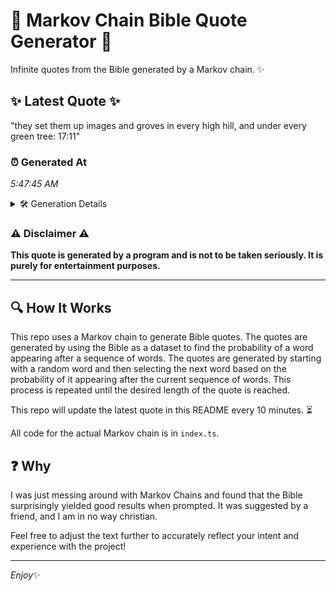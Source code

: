 # 📖 Markov Chain Bible Quote Generator 📖

Infinite quotes from the Bible generated by a Markov chain. ✨

## ✨ Latest Quote ✨
"they set them up images and groves in every high hill, and under every green tree: 17:11"

### ⏰ Generated At
*5:47:45 AM*

<details>
    <summary>🛠️ Generation Details</summary>
    <p>
        <strong>🌱 Seed:</strong> they<br>
        <strong>🔄 Iterations:</strong> 16<br>
        <strong>📜 Context History:</strong><br>[ they ]: set<br>[ they, set ]: them<br>[ they, set, them ]: up<br>[ they, set, them, up ]: images<br>[ they, set, them, up, images ]: and<br>[ they, set, them, up, images, and ]: groves<br>[ set, them, up, images, and, groves ]: in<br>[ them, up, images, and, groves, in ]: every<br>[ up, images, and, groves, in, every ]: high<br>[ images, and, groves, in, every, high ]: hill,<br>[ and, groves, in, every, high, hill, ]: and<br>[ groves, in, every, high, hill,, and ]: under<br>[ in, every, high, hill,, and, under ]: every<br>[ every, high, hill,, and, under, every ]: green<br>[ high, hill,, and, under, every, green ]: tree:<br>[ hill,, and, under, every, green, tree: ]: 17:11<br>
    </p>
</details>

### ⚠️ Disclaimer ⚠️
**This quote is generated by a program and is not to be taken seriously. It is purely for entertainment purposes.**

---

## 🔍 How It Works

This repo uses a Markov chain to generate Bible quotes. The quotes are generated by using the Bible as a dataset to find the probability of a word appearing after a sequence of words. The quotes are generated by starting with a random word and then selecting the next word based on the probability of it appearing after the current sequence of words. This process is repeated until the desired length of the quote is reached.

This repo will update the latest quote in this README every 10 minutes. ⏳

All code for the actual Markov chain is in `index.ts`.

## ❓ Why

I was just messing around with Markov Chains and found that the Bible surprisingly yielded good results when prompted. 
It was suggested by a friend, and I am in no way christian.

Feel free to adjust the text further to accurately reflect your intent and experience with the project!

---

*Enjoy*✨
